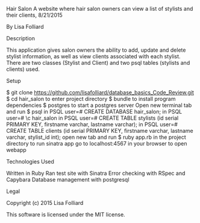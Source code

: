 Hair Salon
A website where hair salon owners can view a list of stylists and their clients, 8/21/2015

By Lisa Folliard

Description

This application gives salon owners the ability to add, update and delete stylist information, as well as view clients associated with each stylist. There are two classes (Stylist and Client) and two psql tables (stylists and clients) used.

Setup

$ git clone https://github.com/lisafolliard/database_basics_Code_Review.git
$ cd hair_salon to enter project directory
$ bundle to install program dependencies
$ postgres to start a postgres server
Open new terminal tab and run $ psql
in PSQL user=# CREATE DATABASE hair_salon;
in PSQL user=# \c hair_salon
in PSQL user=# CREATE TABLE stylists (id serial PRIMARY KEY, firstname varchar, lastname varchar);
in PSQL user=# CREATE TABLE clients (id serial PRIMARY KEY, firstname varchar, lastname varchar, stylist_id int);
open new tab and run $ ruby app.rb in the project directory to run sinatra app
go to localhost:4567 in your browser to open webapp

Technologies Used

Written in Ruby
Ran test site with Sinatra
Error checking with RSpec and Capybara
Database management with postgresql

Legal

Copyright (c) 2015 Lisa Folliard

This software is licensed under the MIT license.
